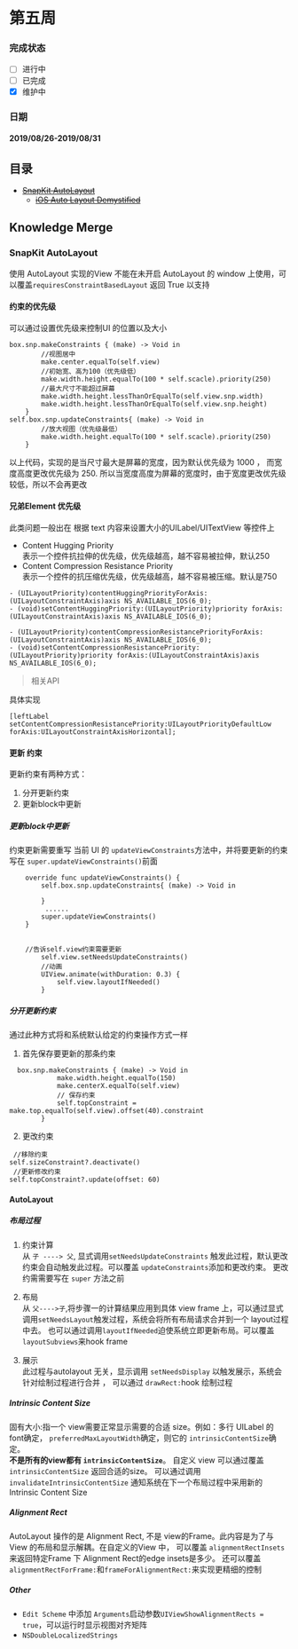 
# 第五周  
### 完成状态
  
- [ ] 进行中
- [ ] 已完成
- [x] 维护中

### 日期
#### 2019/08/26-2019/08/31


## 目录 
* [~~SnapKit AutoLayout~~](http://www.hangge.com/blog/cache/detail_1114.html#)
    * [~~iOS Auto Layout Demystified~~](http://jokerhappy.github.io/post/layout%20%E7%AC%94%E8%AE%B02/)

## Knowledge Merge   

### SnapKit AutoLayout  

使用 AutoLayout 实现的View 不能在未开启 AutoLayout 的 window 上使用，可以覆盖`requiresConstraintBasedLayout` 返回 True 以支持  

#### 约束的优先级  
可以通过设置优先级来控制UI 的位置以及大小  

```
box.snp.makeConstraints { (make) -> Void in
        //视图居中
        make.center.equalTo(self.view)
        //初始宽、高为100（优先级低）
        make.width.height.equalTo(100 * self.scacle).priority(250)
        //最大尺寸不能超过屏幕
        make.width.height.lessThanOrEqualTo(self.view.snp.width)
        make.width.height.lessThanOrEqualTo(self.view.snp.height)
    }
self.box.snp.updateConstraints{ (make) -> Void in
        //放大视图（优先级最低）
        make.width.height.equalTo(100 * self.scacle).priority(250)
    }
```
以上代码，实现的是当尺寸最大是屏幕的宽度，因为默认优先级为 1000 ， 而宽度高度更改优先级为 250. 所以当宽度高度为屏幕的宽度时，由于宽度更改优先级较低，所以不会再更改  


#### 兄弟Element 优先级  
此类问题一般出在 根据 text 内容来设置大小的UILabel/UITextView 等控件上  
* Content Hugging Priority   
    表示一个控件抗拉伸的优先级，优先级越高，越不容易被拉伸，默认250  
* Content Compression Resistance Priority  
    表示一个控件的抗压缩优先级，优先级越高，越不容易被压缩。默认是750

```
- (UILayoutPriority)contentHuggingPriorityForAxis:(UILayoutConstraintAxis)axis NS_AVAILABLE_IOS(6_0);
- (void)setContentHuggingPriority:(UILayoutPriority)priority forAxis:(UILayoutConstraintAxis)axis NS_AVAILABLE_IOS(6_0);

- (UILayoutPriority)contentCompressionResistancePriorityForAxis:(UILayoutConstraintAxis)axis NS_AVAILABLE_IOS(6_0);
- (void)setContentCompressionResistancePriority:(UILayoutPriority)priority forAxis:(UILayoutConstraintAxis)axis NS_AVAILABLE_IOS(6_0);

```
> 相关API  

具体实现  

```
[leftLabel setContentCompressionResistancePriority:UILayoutPriorityDefaultLow forAxis:UILayoutConstraintAxisHorizontal];

```


#### 更新 约束  
更新约束有两种方式：  
1. 分开更新约束 
2. 更新block中更新  


##### 更新block中更新  
约束更新需要重写 当前 UI 的 `updateViewConstraints`方法中，并将要更新的约束写在 `super.updateViewConstraints()`前面    

```
    override func updateViewConstraints() {
        self.box.snp.updateConstraints{ (make) -> Void in

        }
         ......
        super.updateViewConstraints()
    }


    //告诉self.view约束需要更新
        self.view.setNeedsUpdateConstraints()
        //动画
        UIView.animate(withDuration: 0.3) {
            self.view.layoutIfNeeded()
        }
```


##### 分开更新约束 
通过此种方式将和系统默认给定的约束操作方式一样   

1. 首先保存要更新的那条约束  
```
  box.snp.makeConstraints { (make) -> Void in
            make.width.height.equalTo(150)
            make.centerX.equalTo(self.view)
            // 保存约束
            self.topConstraint = make.top.equalTo(self.view).offset(40).constraint
        }

```
2. 更改约束  
```
 //移除约束
self.sizeConstraint?.deactivate()
 //更新修改约束
self.topConstraint?.update(offset: 60)
```

#### AutoLayout  
##### 布局过程  
1. 约束计算   
    从 `子 ----> 父`, 显式调用`setNeedsUpdateConstraints` 触发此过程，默认更改约束会自动触发此过程。可以覆盖 `updateConstraints`添加和更改约束。 更改约需需要写在 `super` 方法之前    

2. 布局    
    从 `父---->子`,将步骤一的计算结果应用到具体 view frame 上，可以通过显式调用`setNeedsLayout`触发过程，系统会将所有布局请求合并到一个 layout过程中去。 也可以通过调用`layoutIfNeeded`迫使系统立即更新布局。可以覆盖 `layoutSubviews`来hook frame   

3. 展示  
    此过程与autolayout 无关，显示调用 `setNeedsDisplay` 以触发展示，系统会针对绘制过程进行合并  ， 可以通过 `drawRect:`hook 绘制过程


##### Intrinsic Content Size  
固有大小:指一个 view需要正常显示需要的合适 size。例如：多行 UILabel 的 font确定， `preferredMaxLayoutWidth`确定，则它的 `intrinsicContentSize`确定。  
__不是所有的view都有 `intrinsicContentSize`__。 自定义 view 可以通过覆盖 `intrinsicContentSize` 返回合适的size。 可以通过调用 `invalidateIntrinsicContentSize` 通知系统在下一个布局过程中采用新的 Intrinsic Content Size     

##### Alignment Rect  
AutoLayout 操作的是 Alignment Rect, 不是 view的Frame。此内容是为了与 View 的布局和显示解耦。在自定义的View 中， 可以覆盖 `alignmentRectInsets` 来返回特定Frame 下 Alignment Rect的edge insets是多少。 还可以覆盖 `alignmentRectForFrame:`和`frameForAlignmentRect:`来实现更精细的控制   


##### Other  
*  `Edit Scheme` 中添加 `Arguments`启动参数`UIViewShowAlignmentRects = true`，可以运行时显示视图对齐矩阵    
* `NSDoubleLocalizedStrings`  
